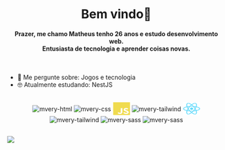 <div align="center">
  <h1>Bem vindo👋</h1>
</div>

 
<h4 align="center">Prazer, me chamo Matheus tenho 26 anos e estudo desenvolvimento web.<br>Entusiasta de tecnologia e aprender coisas novas.</h4>

<br>

- 💬 Me pergunte sobre: Jogos e tecnologia
- 🤓 Atualmente estudando: NestJS

 <!-- <div align="center">
    <img src="https://media.giphy.com/media/o0vwzuFwCGAFO/giphy.gif">
</div>
-->

<div style="display: inline_block" align="center"><br>
  <img align="center" alt="mvery-html" height="30" width="40" src="https://cdn.jsdelivr.net/gh/devicons/devicon/icons/html5/html5-plain.svg" />
  <img align="center" alt="mvery-css" height="30" width="40" src="https://cdn.jsdelivr.net/gh/devicons/devicon/icons/css3/css3-plain.svg" />
  <img align="center" alt="mvery-js" height="30" width="40" src="https://raw.githubusercontent.com/devicons/devicon/master/icons/javascript/javascript-plain.svg">
  <img align="center" alt="mvery-tailwind" height="30" width="40" src="https://cdn.jsdelivr.net/gh/devicons/devicon/icons/typescript/typescript-plain.svg" />
  <img align="center" alt="mvery-react" height="30" width="40" src="https://raw.githubusercontent.com/devicons/devicon/master/icons/react/react-original.svg">
  <img align="center" alt="mvery-tailwind" height="30" width="40" src="https://cdn.jsdelivr.net/gh/devicons/devicon/icons/tailwindcss/tailwindcss-plain.svg" />
  <img align="center" alt="mvery-sass" height="30" width="40" src="https://cdn.jsdelivr.net/gh/devicons/devicon/icons/sass/sass-original.svg" />
  <img align="center" alt="mvery-sass" height="30" width="40" src="https://cdn.jsdelivr.net/gh/devicons/devicon/icons/nodejs/nodejs-original.svg" />          
          
</div>

##
  
<div align="center" style="display: flex; flex-direction: column; gap: 10px">
  <img height="150em" src="https://github-readme-stats.vercel.app/api/top-langs/?username=mveryy&layout=compact&langs_count=7&theme=github_dark"/>
</div>
